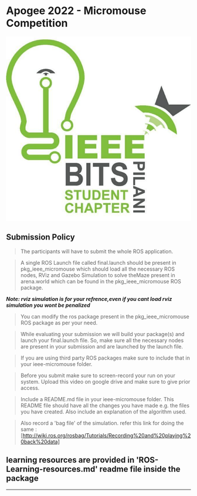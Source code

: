


# Apogee 2022 - Micromouse Competition


![logo](assets/logo.png)

## Submission Policy

>The participants will have to submit the whole ROS application.


>A single ROS Launch file called final.launch should be present in pkg_ieee_micromouse which should load all the necessary ROS nodes, RViz and Gazebo Simulation to solve theMaze present in arena.world which can be found in the pkg_ieee_micromouse ROS package.


***Note: rviz simulation is for your refrence,even if you cant load rviz simulation you wont be penalized***

>You can modify the ros package present in the pkg_ieee_micromouse ROS package as per your need.


>While evaluating your submission we will build your package(s) and launch your final.launch file. So, make sure all the necessary nodes are present in your submission and are launched by the launch file.


>If you are using third party ROS packages make sure to include that in your ieee-micromouse folder.


>Before you submit make sure to screen-record your run on your system. Upload this video on google drive and make sure to give prior access.


>Include a README.md file in your ieee-micromouse folder. This README file should have all the changes you have made e.g. the files you have created. Also include an explanation of the algorithm used.


>Also record a 'bag file' of the simulation. refer this link for doing the same : [http://wiki.ros.org/rosbag/Tutorials/Recording%20and%20playing%20back%20data]


## learning resources are provided in 'ROS-Learning-resources.md' readme file inside the package

***

